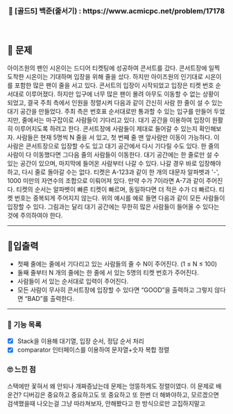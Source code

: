 <h3 align="center"> 
    📢  [골드5] 백준(줄서기) : https://www.acmicpc.net/problem/17178
</h3>

<br>

## 🚀 문제

아이즈원의 팬인 시온이는 드디어 티켓팅에 성공하여 콘서트를 갔다. 
콘서트장에 일찍 도착한 시온이는 기대하며 입장을 위해 줄을 섰다. 
하지만 아이즈원의 인기대로 시온이를 포함한 많은 팬이 줄을 서고 있다. 
콘서트의 입장이 시작되었고 입장은 티켓 번호 순서대로 이루어졌다. 
하지만 입구에 너무 많은 팬이 몰려 아무도 이동할 수 없는 상황이 되었고, 결국 주최 측에서 인원을 정렬시켜 다음과 같이 간신히 사람 한 줄이 설 수 있는 대기 공간을 만들었다.
주최 측은 번호표 순서대로만 통과할 수 있는 입구를 만들어 두었지만, 줄에서는 마구잡이로 사람들이 기다리고 있다. 대기 공간을 이용하여 입장이 원활히 이루어지도록 하려고 한다. 콘서트장에 사람들이 제대로 들어갈 수 있는지 확인해보자.
사람들은 현재 5명씩 N 줄을 서 있고, 첫 번째 줄 맨 앞사람만 이동이 가능하다. 이 사람은 콘서트장으로 입장할 수도 있고 대기 공간에서 다시 기다릴 수도 있다. 한 줄의 사람이 다 이동했다면 그다음 줄의 사람들이 이동한다. 대기 공간에는 한 줄로만 설 수 있는 공간이 있으며, 마지막에 들어온 사람부터 나갈 수 있다. 나갈 경우 바로 입장해야 하고, 다시 줄로 돌아갈 수는 없다. 티켓은 A-123과 같이 한 개의 대문자 알파벳과 '-', 1000 미만의 자연수의 조합으로 이뤄어져 있다. 만약 수가 7이라면 A-7과 같이 주어진다. 티켓의 순서는 알파벳이 빠른 티켓이 빠르며, 동일하다면 더 적은 수가 더 빠르다. 티켓 번호는 중복되게 주어지지 않는다.
위의 예시를 예로 들면 다음과 같이 모든 사람들이 입장할 수 있다. 그림과는 달리 대기 공간에는 무한히 많은 사람들이 들어올 수 있다는 것에 주의하여야 한다.

---

## 🚦입출력

- 첫째 줄에는 줄에서 기다리고 있는 사람들의 줄 수 N이 주어진다. (1 ≤ N ≤ 100)
- 둘째 줄부터 N 개의 줄에는 한 줄에 서 있는 5명의 티켓 번호가 주어진다.
- 사람들이 서 있는 순서대로 입력이 주어진다.
- 모든 사람이 무사히 콘서트장에 입장할 수 있다면 “GOOD”을 출력하고 그렇지 않다면 “BAD”를 출력한다.

---

### 📜 기능 목록

- [x] Stack을 이용해 대기열, 입장 순서, 정답 순서 처리
- [x] comparator 인터페이스를 이용하여 문자열+숫자 복합 정렬

### 🙄 느낀 점

스택에만 꽃혀서 왜 안되나 개짜증났는데 문제는 엉뚱하게도 정렬이였다.
이 문제로 배운건? 디버깅은 중요하고 중요하고도 또 중요하고 또 한번 더 해봐야하고, 모르겠으면 검색했을때 나오는걸 그냥 따라쳐보자, 안해봤다고 한 방식으로만 고집하지말고
